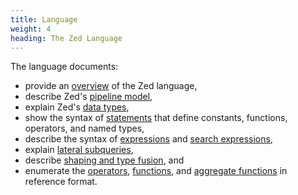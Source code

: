 ```yaml
---
title: Language
weight: 4
heading: The Zed Language
---
```


The language documents:
* provide an [overview](overview) of the Zed language,
* describe Zed's [pipeline model](pipeline-model),
* explain Zed's [data types](data-types),
* show the syntax of [statements](statements) that define constants, functions, operators, and named types,
* describe the syntax of [expressions](expressions) and [search expressions](search-expressions),
* explain [lateral subqueries](lateral-subqueries),
* describe [shaping and type fusion](shaping), and
* enumerate the [operators](operators), [functions](functions),
and [aggregate functions](aggregates) in reference format.
